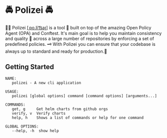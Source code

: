 # 🚔 Polizei 🚔

🕵️‍♂️ Polizei [[ˌpo.liˈt͡saɪ̯]](https://www.youtube.com/watch?v=vO3h33x5xfM) is a tool 💪 built on top of the amazing Open Policy Agent (OPA) and Conftest. It's main goal is to help you maintain consistency and quality 💯 across a large number of repositories by enforcing a set of predefined policies. 🗝️ With Polizei you can ensure that your codebase is always up to standard and ready for production.🚀

## Getting Started

```
NAME:
   polizei - A new cli application

USAGE:
   polizei [global options] command [command options] [arguments...]

COMMANDS:
   get, g     Get helm charts from github orgs
   verify, v  Verify charts
   help, h    Shows a list of commands or help for one command

GLOBAL OPTIONS:
   --help, -h  show help
```
